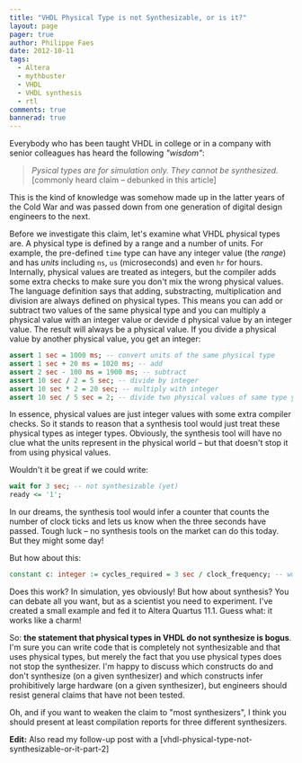 ```yaml
---
title: "VHDL Physical Type is not Synthesizable, or is it?"
layout: page 
pager: true
author: Philippe Faes
date: 2012-10-11
tags: 
  - Altera
  - mythbuster
  - VHDL
  - VHDL synthesis
  - rtl
comments: true
bannerad: true
---
```


Everybody who has been taught VHDL in college or in a company with senior colleagues has heard the following *"wisdom"*:

> *Pysical types are for simulation only. They cannot be synthesized.*
> \[commonly heard claim – debunked in this article\]

This is the kind of knowledge was somehow made up in the latter years of the Cold War and was passed down from one generation of digital design engineers to the next. 

Before we investigate this claim, let's examine what VHDL physical types are. A physical type is defined by a range and a number of units. For example, the pre-defined `time` type can have any integer value (the *range*) and has *units* including `ns`, `us` (microseconds) and even `hr` for hours. Internally, physical values are treated as integers, but the compiler adds some extra checks to make sure you don't mix the wrong physical values. The language definition says that adding, substracting, multiplication and division are always defined on physical types. This means you can add or subtract two values of the same physical type and you can multiply a physical value with an integer value or devide d physical value by an integer value. The result will always be a physical value. If you divide a physical value by another physical value, you get an integer:

```vhdl
assert 1 sec = 1000 ms; -- convert units of the same physical type
assert 1 sec + 20 ms = 1020 ms; -- add
assert 2 sec - 100 ms = 1900 ms; -- subtract
assert 10 sec / 2 = 5 sec; -- divide by integer
assert 10 sec * 2 = 20 sec; -- multiply with integer
assert 10 sec / 5 sec = 2; -- divide two physical values of same type yields an integer
```

In essence, physical values are just integer values with some extra compiler checks. So it stands to reason that a synthesis tool would just treat these physical types as integer types. Obviously, the synthesis tool will have no clue what the units represent in the physical world – but that doesn't stop it from using physical values.

Wouldn't it be great if we could write:
```vhdl
wait for 3 sec; -- not synthesizable (yet)
ready <= '1';
```
In our dreams, the synthesis tool would infer a counter that counts the number of clock ticks and lets us know when the three seconds have passed. Tough luck – no synthesis tools on the market can do this today. But they might some day!

But how about this:
```vhdl
constant c: integer := cycles_required = 3 sec / clock_frequency; -- works fine!
```
Does this work? In simulation, yes obviously! But how about synthesis? You can debate all you want, but as a scientist you need to experiment. I've created a small example and fed it to Altera Quartus 11.1. Guess what: it works like a charm!

So: **the statement that physical types in VHDL do not synthesize is bogus**. I'm sure you can write code that is completely not synthesizable and that uses physical types, but merely the fact that you use physical types does not stop the synthesizer. I'm happy to discuss which constructs do and don't synthesize (on a given synthesizer) and which constructs infer prohibitively large hardware (on a given synthesizer), but engineers should resist general claims that have not been tested.

Oh, and if you want to weaken the claim to "most synthesizers", I think you should present at least compilation reports for three different synthesizers.

**Edit:** Also read my follow-up post with a [vhdl-physical-type-not-synthesizable-or-it-part-2]
